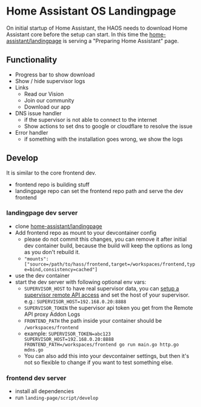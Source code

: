 # Home Assistant OS Landingpage

On initial startup of Home Assistant, the HAOS needs to download Home Assistant core before the setup can start.
In this time the [home-assistant/landingpage](https://github.com/home-assistant/landingpage) is serving a "Preparing Home Assistant" page.

## Functionality

- Progress bar to show download
- Show / hide supervisor logs
- Links
  - Read our Vision
  - Join our community
  - Download our app
- DNS issue handler
  - if the supervisor is not able to connect to the internet
  - Show actions to set dns to google or cloudflare to resolve the issue
- Error handler
  - if something with the installation goes wrong, we show the logs

## Develop

It is similar to the core frontend dev.

- frontend repo is building stuff
- landingpage repo can set the frontend repo path and serve the dev frontend

### landingpage dev server

- clone [home-assistant/landingpage](https://github.com/home-assistant/landingpage)
- Add frontend repo as mount to your devcontainer config
  - please do not commit this changes, you can remove it after initial dev container build, because the build will keep the options as long as you don't rebuild it.
  - `"mounts": ["source=/path/to/hass/frontend,target=/workspaces/frontend,type=bind,consistency=cached"]`
- use the dev container
- start the dev server with following optional env vars:
  - `SUPERVISOR_HOST` to have real supervisor data, you can [setup a supervisor remote API access](https://developers.home-assistant.io/docs/supervisor/development/#supervisor-api-access) and set the host of your supervisor. e.g.: `SUPERVISOR_HOST=192.168.0.20:8888`
  - `SUPERVISOR_TOKEN` the supervisor api token you get from the Remote API proxy Addon Logs
  - `FRONTEND_PATH` the path inside your container should be `/workspaces/frontend`
  - example: `SUPERVISOR_TOKEN=abc123 SUPERVISOR_HOST=192.168.0.20:8888 FRONTEND_PATH=/workspaces/frontend go run main.go http.go mdns.go`
  - You can also add this into your devcontainer settings, but then it's not so flexible to change if you want to test something else.

### frontend dev server

- install all dependencies
- run `landing-page/script/develop`
